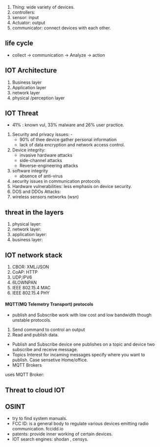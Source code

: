 1. Thing: wide variety of devices.
2. controllers: 
3. sensor: input
4. Actuator: output
5. communicator: connect devices with each other.
## life cycle
- collect -> communication -> Analyze -> action
## IOT Architecture
1. Business layer
2. Application layer
3. network layer
4. physical /perception layer
## IOT Threat
- 41% : known vul, 33% malware  and 26% user practice.
1. Security and privacy issues: - 
    - 90% of thee device gather personal information
    - lack of data encryption and network access control.
2. Device integrity: 
    - invasive hardware attacks
    - side-channel attacks
    - Reverse-engineering attacks
3. software integrity
    - absence of anti-virus 
4. security issues in communication protocols
5. Hardware vulnerabilities:
    less emphasis on device security.
6. DOS and DDOs Attacks: 
7. wireless sensors networks (wsn)

## threat in the layers
1. physical layer: 
2. network layer:
3. application layer:
4. business layer:
## IOT network stack
1. CBOR: XML/JSON
2. CoAP: HTTP
3. UDP,IPV6
4. 6LOWNPAN
5. IEEE 802.15.4 MAC
6. IEEE 802.15.4 PHY
#### MQTT(MQ Telemetry Transport) protocols
- publish and Subscribe work with low cost and low bandwidth though unstable protocols.
1. Send command to control an output
2. Read and publish data.
- Publish and Subscribe
device one publishes on a topic and device two subscribe and receive message.
- Topics
Interest for incaming messages
specify where you want to publish.
Case sensetive
Home/office.
- MQTT Brokers

uses MQTT Broker:

## Threat to cloud IOT

## OSINT
- try to find system manuals.
- FCC ID: is a general body to regulate various devices emitting radio communication. fccidd.io
- patents: provide inner working of certain devices.
- IOT search engines: shodan , censys.